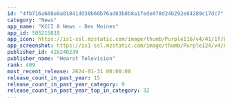 ```yaml
---
id: "4fb716a668e0a01841dd38b60b76ad83b8b8a1fede078d24b292e84289c17dc7"
category: "News"
app_name: "KCCI 8 News - Des Moines"
app_id: 505215818
app_icon: https://is1-ssl.mzstatic.com/image/thumb/Purple116/v4/41/1f/ba/411fba62-b312-e305-167a-c3068385a22c/AppIcon-0-0-1x_U007emarketing-0-10-0-85-220.png/1024x1024bb.png
app_screenshot: https://is1-ssl.mzstatic.com/image/thumb/Purple124/v4/0e/fd/58/0efd58e7-26f8-1c75-24ae-c274a077072a/d2590499-f244-496c-a413-301bede2c073_Frame_1-_6.5in.jpg/1284x2778bb.png
publisher_id: 428240239
publisher_name: "Hearst Television"
rank: 409
most_recent_release: 2024-01-31 00:00:00
release_count_in_past_year: 15
release_count_in_past_year_category: 9
release_count_in_past_year_top_in_category: 32
---
```

